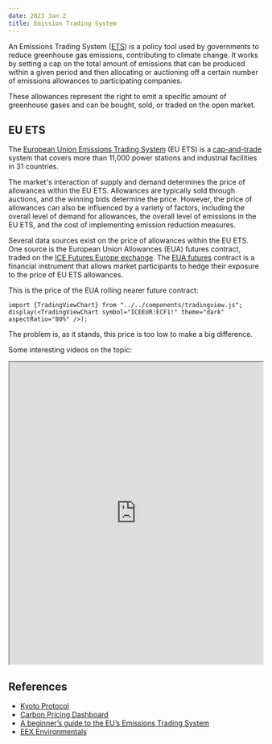 ```yaml
---
date: 2023 Jan 2
title: Emission Trading System
---
```


An Emissions Trading System ([ETS](https://www.oecd.org/env/tools-evaluation/emissiontradingsystems.htm)) is a policy tool used by governments to reduce greenhouse gas emissions, contributing to climate change. It works by setting a cap on the total amount of emissions that can be produced within a given period and then allocating or auctioning off a certain number of emissions allowances to participating companies.

These allowances represent the right to emit a specific amount of greenhouse gases and can be bought, sold, or traded on the open market.

## EU ETS

The [European Union Emissions Trading System](https://climate.ec.europa.eu/eu-action/eu-emissions-trading-system-eu-ets_en) (EU ETS) is a [cap-and-trade](https://en.wikipedia.org/wiki/Emissions_trading) system that covers more than 11,000 power stations and industrial facilities in 31 countries.

The market's interaction of supply and demand determines the price of allowances within the EU ETS.
Allowances are typically sold through auctions, and the winning bids determine the price. However, the price of allowances can also be influenced by a variety of factors, including the overall level of demand for allowances, the overall level of emissions in the EU ETS, and the cost of implementing emission reduction measures.

Several data sources exist on the price of allowances within the EU ETS. One source is the European Union Allowances (EUA) futures contract, traded on the [ICE Futures Europe exchange](https://www.theice.com/). The [EUA futures](https://www.theice.com/products/197/EUA-Futures) contract is a financial instrument that allows market participants to hedge their exposure to the price of EU ETS allowances.

This is the price of the EUA rolling nearer future contract:

```tsx
import {TradingViewChart} from "../../components/tradingview.js";
display(<TradingViewChart symbol="ICEEUR:ECF1!" theme="dark" aspectRatio="80%" />);
```

The problem is, as it stands, this price is too low to make a big difference.

Some interesting videos on the topic:

<iframe width="100%" height="600" src="https://www.youtube.com/embed/m5ych9oDtk0"></iframe>

## References

* [Kyoto Protocol](https://en.wikipedia.org/wiki/Kyoto_Protocol)
* [Carbon Pricing Dashboard](https://carbonpricingdashboard.worldbank.org/)
* [A beginner’s guide to the EU’s Emissions Trading System](https://carbonmarketwatch.org/wp-content/uploads/2022/03/CMW_EU_ETS_101_guide.pdf)
* [EEX Environmentals](https://www.eex.com/en/markets/environmentals)
